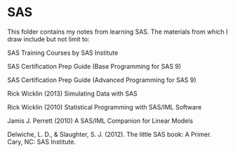 # SAS

This folder contains my notes from learning SAS. The materials from which I draw include but not limit to:

SAS Training Courses by SAS Institute

SAS Certification Prep Guide (Base Programming for SAS 9)

SAS Certification Prep Guide (Advanced Programming for SAS 9)

Rick Wicklin (2013)  Simulating Data with SAS 

Rick Wicklin (2010) Statistical Programming with SAS/IML Software 

Jamis J. Perrett (2010) A SAS/IML Companion for Linear Models 

Delwiche, L. D., \& Slaughter, S. J. (2012). The little SAS book: A Primer. Cary, NC: SAS Institute.